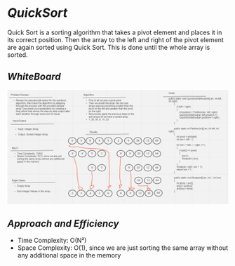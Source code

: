 # ***QuickSort***

Quick Sort is a sorting algorithm that  takes a pivot element and places it in its correct position. Then the array to the left and right of the pivot element are again sorted using Quick Sort. This is done until the whole array is sorted.

## ***WhiteBoard***

![QuickSort WhiteBoard](./QuickSort.png)

## ***Approach and Efficiency*** 

+ Time Complexity: O(N²)
+ Space Complexity: O(1), since we are just sorting the same array without any additional space in the memory
